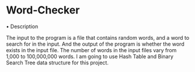 # Word-Checker
•	Description

The input to the program is a file that contains random words, and a word to search for in the input. And the output of the program is whether the word exists in the input file. 
The number of words in the input files vary from 1,000 to 100,000,000 words. I am going to use Hash Table and Binary Search Tree data structure for this project.
